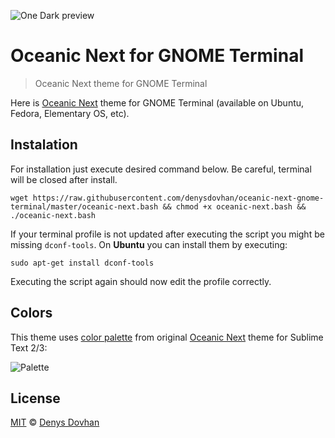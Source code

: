 ![One Dark preview][preview-img]

# Oceanic Next for GNOME Terminal

> Oceanic Next theme for GNOME Terminal

Here is [Oceanic Next][oceanic-next] theme for GNOME Terminal (available on Ubuntu, Fedora, Elementary OS, etc).

## Instalation

For installation just execute desired command below. Be careful, terminal will be closed after install.

```
wget https://raw.githubusercontent.com/denysdovhan/oceanic-next-gnome-terminal/master/oceanic-next.bash && chmod +x oceanic-next.bash && ./oceanic-next.bash
```

If your terminal profile is not updated after executing the script you might be missing `dconf-tools`. On **Ubuntu** you can install them by executing:

```
sudo apt-get install dconf-tools
```

Executing the script again should now edit the profile correctly.

## Colors

This theme uses [color palette][palette] from original [Oceanic Next][oceanic-next] theme for Sublime Text 2/3:

![Palette][palette-preview]

## License

[MIT][mit-license] © [Denys Dovhan][denysdovhan]

[preview-img]: https://cloud.githubusercontent.com/assets/3459374/9465490/b92dfea8-4b35-11e5-81f5-0b8e421e9ddc.png
[oceanic-next]: https://github.com/voronianski/oceanic-next-color-scheme
[palette]: ./COLORS
[palette-preview]: https://raw.githubusercontent.com/voronianski/oceanic-next-theme/master/colors.png
[mit-license]: http://opensource.org/licenses/MIT
[denysdovhan]: http://denysdovhan.com/
